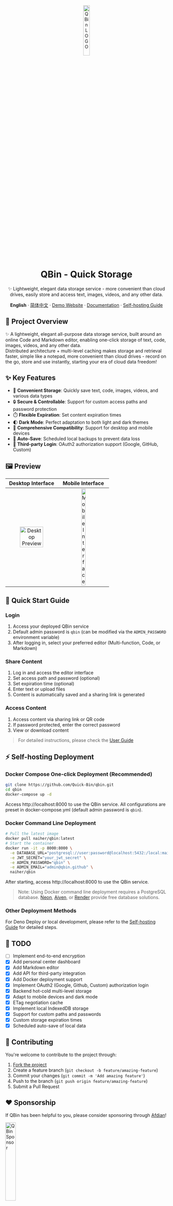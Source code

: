 <div align="center"><a name="readme-top"></a>
<img src="https://s3.tebi.io/lite/favicon.svg" width="20%" alt="QBin LOGO" title="QBin LOGO" />
<h1>QBin - Quick Storage</h1>

✨ Lightweight, elegant data storage service - more convenient than cloud drives, easily store and access text, images, videos, and any other data.

**English** · [简体中文](README.md) · [Demo Website](https://qbin.me) · [Documentation](Docs/document.md) · [Self-hosting Guide](Docs/self-host.md)
</div>

## 📝 Project Overview
✨ A lightweight, elegant all-purpose data storage service, built around an online Code and Markdown editor, enabling one-click storage of text, code, images, videos, and any other data. <br/>
Distributed architecture + multi-level caching makes storage and retrieval faster, simple like a notepad, more convenient than cloud drives - record on the go, store and use instantly, starting your era of cloud data freedom!

## ✨ Key Features
- 🚀 **Convenient Storage**: Quickly save text, code, images, videos, and various data types
- 🔒 **Secure & Controllable**: Support for custom access paths and password protection
- ⏱️ **Flexible Expiration**: Set content expiration times
- 🌓 **Dark Mode**: Perfect adaptation to both light and dark themes
- 📱 **Comprehensive Compatibility**: Support for desktop and mobile devices
- 🔄 **Auto-Save**: Scheduled local backups to prevent data loss
- 🔑 **Third-party Login**: OAuth2 authorization support (Google, GitHub, Custom)

## 🖼️ Preview
|                                       Desktop Interface                                         |                                     Mobile Interface                                      |
|:-------------------------------------------------------------------------------------:|:------------------------------------------------------------------------------------:|
| <img src="https://s3.tebi.io/lite/windows.png" alt="Desktop Preview" title="Desktop Preview" width="70%"> | <img src="https://s3.tebi.io/lite/mobile.png" alt="Mobile Interface" title="Mobile Interface" width="30%"> |

## 🚀 Quick Start Guide
### Login
1. Access your deployed QBin service
2. Default admin password is `qbin` (can be modified via the `ADMIN_PASSWORD` environment variable)
3. After logging in, select your preferred editor (Multi-function, Code, or Markdown)

### Share Content
1. Log in and access the editor interface
2. Set access path and password (optional)
3. Set expiration time (optional)
4. Enter text or upload files
5. Content is automatically saved and a sharing link is generated

### Access Content
1. Access content via sharing link or QR code
2. If password protected, enter the correct password
3. View or download content

> For detailed instructions, please check the [User Guide](https://qbin.me/r/document)

## ⚡ Self-hosting Deployment
### Docker Compose One-click Deployment (Recommended)
```bash
git clone https://github.com/Quick-Bin/qbin.git
cd qbin
docker-compose up -d
```
Access http://localhost:8000 to use the QBin service. All configurations are preset in docker-compose.yml (default admin password is `qbin`).

### Docker Command Line Deployment
```bash
# Pull the latest image
docker pull naiher/qbin:latest
# Start the container
docker run -it -p 8000:8000 \
  -e DATABASE_URL="postgresql://user:password@localhost:5432:/local:main?sslmode=require" \
  -e JWT_SECRET="your_jwt_secret" \
  -e ADMIN_PASSWORD="qbin" \
  -e ADMIN_EMAIL="admin@qbin.github" \
  naiher/qbin
```
After starting, access http://localhost:8000 to use the QBin service.

> Note: Using Docker command line deployment requires a PostgreSQL database. [Neon](https://neon.tech/), [Aiven](https://aiven.io/), or [Render](https://render.com/docs/deploy-mysql) provide free database solutions.

### Other Deployment Methods
For Deno Deploy or local development, please refer to the [Self-hosting Guide](Docs/self-host.md) for detailed steps.

## 🚀 TODO
- [ ] Implement end-to-end encryption
- [x] Add personal center dashboard
- [x] Add Markdown editor
- [x] Add API for third-party integration
- [x] Add Docker deployment support
- [x] Implement OAuth2 (Google, Github, Custom) authorization login
- [x] Backend hot-cold multi-level storage
- [x] Adapt to mobile devices and dark mode
- [x] ETag negotiation cache
- [x] Implement local IndexedDB storage
- [x] Support for custom paths and passwords
- [x] Custom storage expiration times
- [x] Scheduled auto-save of local data

## 🤝 Contributing
You're welcome to contribute to the project through:
1. [Fork the project](https://github.com/Quick-Bin/Qbin/fork)
2. Create a feature branch (`git checkout -b feature/amazing-feature`)
3. Commit your changes (`git commit -m 'Add amazing feature'`)
4. Push to the branch (`git push origin feature/amazing-feature`)
5. Submit a Pull Request

## ❤ Sponsorship
If QBin has been helpful to you, please consider sponsoring through [Afdian](https://afdian.com/a/naihe)!

<a title="QBin Sponsor" href="https://afdian.com/a/naihe" target="_blank" rel="noopener">
  <img src=https://s3.tebi.io/lite/Sponsor.svg width=25% alt="QBin Sponsor" title="QBin Sponsor" />
</a>

## License
This project is open-sourced under the [GPL-3.0](LICENSE) license.